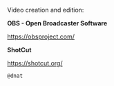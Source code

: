 Video creation and edition:


**OBS - Open Broadcaster Software**

https://obsproject.com/

**ShotCut**

https://shotcut.org/

```
@dnat
```

